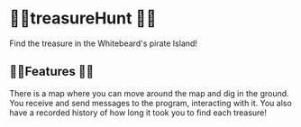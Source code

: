 # 🏴‍☠️treasureHunt 🏴‍☠️ 
Find the treasure in the Whitebeard's pirate Island!


## 🏴‍☠️Features 🏴‍☠️ ## 

There is a map where you can move around the map and dig in the ground.
You receive and send messages to the program, interacting with it.
You also have a recorded history of how long it took you to find each treasure!

